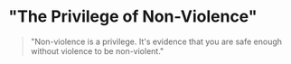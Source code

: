 # "The Privilege of Non-Violence"

> "Non-violence is a privilege. It's evidence that you are safe enough without violence to be non-violent."
